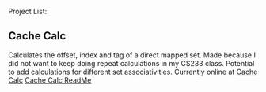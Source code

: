 Project List:

## Cache Calc 
Calculates the offset, index and tag of a direct mapped set. Made because I did not want to keep doing repeat calculations in my CS233 class. Potential to add calculations for different set associativities. Currently online at [Cache Calc](https://cachecalc.vercel.app)
[Cache Calc ReadMe](/OpenSource/cachecalc2/)